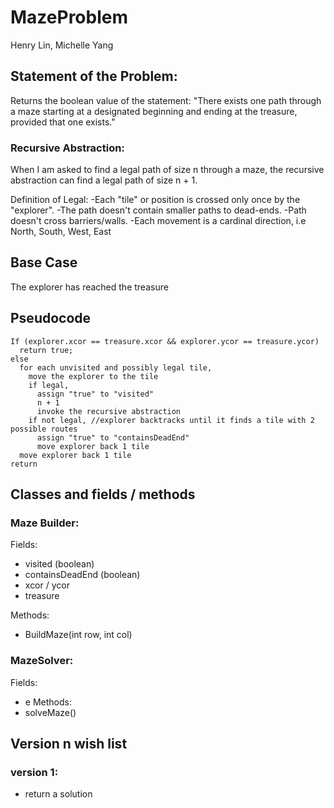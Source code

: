 # MazeProblem
Henry Lin, Michelle Yang

## Statement of the Problem:
Returns the boolean value of the statement:
"There exists one path through a maze
starting at a designated beginning
and ending at the treasure, provided that one exists."

### Recursive Abstraction:
When I am asked to find a legal path of size n through a maze,
the recursive abstraction can find a legal path of size n + 1.

Definition of Legal:
-Each "tile" or position is crossed only once by the "explorer".
-The path doesn't contain smaller paths to dead-ends.
-Path doesn't cross barriers/walls.
-Each movement is a cardinal direction, i.e North, South, West, East

## Base Case
 The explorer has reached the treasure
 
## Pseudocode 
```
If (explorer.xcor == treasure.xcor && explorer.ycor == treasure.ycor)
  return true; 
else 
  for each unvisited and possibly legal tile, 
    move the explorer to the tile 
    if legal, 
      assign "true" to "visited"  
      n + 1 
      invoke the recursive abstraction 
    if not legal, //explorer backtracks until it finds a tile with 2 possible routes 
      assign "true" to "containsDeadEnd" 
      move explorer back 1 tile 
  move explorer back 1 tile 
return 
```

## Classes and fields / methods 
### Maze Builder: 
Fields: 
- visited (boolean) 
- containsDeadEnd (boolean) 
- xcor / ycor 
- treasure

Methods: 
- BuildMaze(int row, int col) 
### MazeSolver:
Fields:
- e 
Methods:
- solveMaze()
## Version n wish list 
### version 1: 
  - return a solution 
